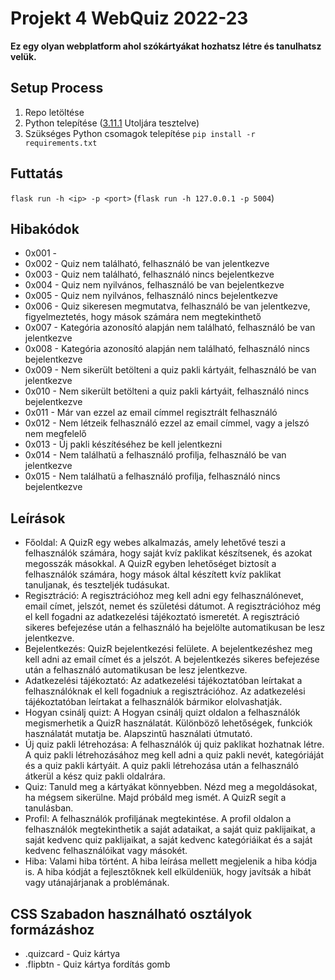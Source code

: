 # Projekt 4 WebQuiz 2022-23
**Ez egy olyan webplatform ahol szókártyákat hozhatsz létre és tanulhatsz velük.**

## Setup Process
1. Repo letöltése
2. Python telepítése ([3.11.1](https://www.python.org/downloads/release/python-3111/) Utoljára tesztelve)
3. Szükséges Python csomagok telepítése  `pip install -r requirements.txt`

## Futtatás
`flask run -h <ip> -p <port>`
(`flask run -h 127.0.0.1 -p 5004`)

## Hibakódok
- 0x001 - 
- 0x002 - Quiz nem található, felhasználó be van jelentkezve
- 0x003 - Quiz nem található, felhasználó nincs bejelentkezve
- 0x004 - Quiz nem nyilvános, felhasználó be van bejelentkezve
- 0x005 - Quiz nem nyilvános, felhasználó nincs bejelentkezve
- 0x006 - Quiz sikeresen megmutatva, felhasználó be van jelentkezve, figyelmeztetés, hogy mások számára nem megtekinthető
- 0x007 - Kategória azonosító alapján nem található, felhasználó be van jelentkezve
- 0x008 - Kategória azonosító alapján nem található, felhasználó nincs bejelentkezve
- 0x009 - Nem sikerült betölteni a quiz pakli kártyáit, felhasználó be van jelentkezve
- 0x010 - Nem sikerült betölteni a quiz pakli kártyáit, felhasználó nincs bejelentkezve
- 0x011 - Már van ezzel az email címmel regisztrált felhasználó
- 0x012 - Nem létzeik felhasználó ezzel az email címmel, vagy a jelszó nem megfelelő
- 0x013 - Új pakli készítéséhez be kell jelentkezni
- 0x014 - Nem találhatü a felhasználó profilja, felhasználó be van jelentkezve
- 0x015 - Nem találhatü a felhasználó profilja, felhasználó nincs bejelentkezve

## Leírások
- Főoldal: A QuizR egy webes alkalmazás, amely lehetővé teszi a felhasználók számára, hogy saját kvíz paklikat készítsenek, és azokat megosszák másokkal. A QuizR egyben lehetőséget biztosít a felhasználók számára, hogy mások által készített kvíz paklikat tanuljanak, és teszteljék tudásukat.
- Regisztráció: A regisztrációhoz meg kell adni egy felhasználónevet, email címet, jelszót, nemet és születési dátumot. A regisztrációhoz még el kell fogadni az adatkezelési tájékoztató ismeretét. A regisztráció sikeres befejezése után a felhasználó ha bejelölte automatikusan be lesz jelentkezve.
- Bejelentkezés: QuizR bejelentkezési felülete. A bejelentkezéshez meg kell adni az email címet és a jelszót. A bejelentkezés sikeres befejezése után a felhasználó automatikusan be lesz jelentkezve. 
- Adatkezelési tájékoztató: Az adatkezelési tájékoztatóban leírtakat a felhasználóknak el kell fogadniuk a regisztrációhoz. Az adatkezelési tájékoztatóban leírtakat a felhasználók bármikor elolvashatják.
- Hogyan csinálj quizt: A Hogyan csinálj quizt oldalon a felhasználók megismerhetik a QuizR használatát. Különböző lehetőségek, funkciók használatát mutatja be. Alapszintű használati útmutató.
- Új quiz pakli létrehozása: A felhasználók új quiz paklikat hozhatnak létre. A quiz pakli létrehozásához meg kell adni a quiz pakli nevét, kategóriáját és a quiz pakli kártyáit. A quiz pakli létrehozása után a felhasználó átkerül a kész quiz pakli oldalrára.
- Quiz: Tanuld meg a kártyákat könnyebben. Nézd meg a megoldásokat, ha mégsem sikerülne. Majd próbáld meg ismét. A QuizR segít a tanulásban.
- Profil: A felhasználók profiljának megtekintése. A profil oldalon a felhasználók megtekinthetik a saját adataikat, a saját quiz paklijaikat, a saját kedvenc quiz paklijaikat, a saját kedvenc kategóriáikat és a saját kedvenc felhasználóikat vagy másokét.
- Hiba: Valami hiba történt. A hiba leírása mellett megjelenik a hiba kódja is. A hiba kódját a fejlesztőknek kell elküldeniük, hogy javítsák a hibát vagy utánajárjanak a problémának.

## CSS Szabadon használható osztályok formázáshoz
- .quizcard - Quiz kártya 
- .flipbtn - Quiz kártya fordítás gomb 